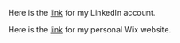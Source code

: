 Here is the [link](https://www.linkedin.com/in/kelven-lim-637b101b6/) for my LinkedIn account.

Here is the [link](https://kelvenlim2402.wixsite.com/portfolio) for my personal Wix website.
